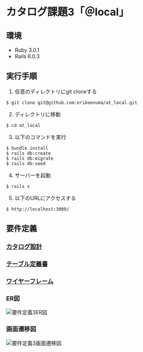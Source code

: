 # カタログ課題3「＠local」

## 環境
* Ruby 3.0.1
* Rails 6.0.3

## 実行手順
1. 任意のディレクトリにgit cloneする
```
$ git clone git@github.com:erikoenuma/at_local.git
```
2. ディレクトリに移動
```
$ cd at_local
```
3. 以下のコマンドを実行
```
$ bundle install
$ rails db:create
$ rails db:migrate
$ rails db:seed
```
4. サーバーを起動
```
$ rails s
```
5. 以下のURLにアクセスする
```
$ http://localhost:3000/
```

## 要件定義

### [カタログ設計](https://docs.google.com/spreadsheets/d/12or5W8oMzO0VejHyRHi-Zur1807vD2Y2TI8X0lFZS9s/edit?usp=sharing)
### [テーブル定義書](https://docs.google.com/spreadsheets/d/12or5W8oMzO0VejHyRHi-Zur1807vD2Y2TI8X0lFZS9s/edit?usp=sharing)
### [ワイヤーフレーム](https://viewer.diagrams.net/?tags=%7B%7D&highlight=0000ff&edit=_blank&layers=1&nav=1&title=%E3%82%AB%E3%82%BF%E3%83%AD%E3%82%B0%E8%AA%B2%E9%A1%8C3_%E3%83%AF%E3%82%A4%E3%83%A4%E3%83%BC%E3%83%95%E3%83%AC%E3%83%BC%E3%83%A0#R7X1td%2BK4su6v4WNYlmTZ0kc7CXvWuXPOnTWzX879dBZJSMIZAtmEme6eX38l2TK2VAYDtmywunvNgAGH6KkqPVWqlwm5%2F%2Fj%2Bt%2B388%2F0%2FNy%2BL1QQHL98n5GGCMYoCLv4nr%2FzIrhDGouzK23b5kr9rf%2BG35V%2BL%2FGKQX%2F1j%2BbL4qrxxt9msdsvP6sXnzXq9eN5l1%2FLPzrfbzbfq2143q%2BpP%2FZy%2FLawLvz3PV%2FbVfy1fdu%2FZVYbj%2FfWfFsu39%2FwnIxTlv%2FHHXL85%2FzZf7%2FOXzbfSJfI4IffbzWaXPfr4fr9YydXT65J9blbzavHFtov1rskHlvHmv%2F73p3%2F8%2Frf%2F%2B7fZbw%2B%2FoH%2F87a%2Ff7nBAsvv8OV%2F9kf%2FK%2Bdfd%2FdBr8O19uVv89jl%2Fls%2B%2FCaAnJH3ffazEMyQevi5Xq%2FvNarMVz9ebtXhTan%2B3%2FOv%2BudjuFt9Ll%2FLv%2BrfF5mOx2%2F4Qb8lfZTT7RC44OMyX8VsJBX3tvYRAHGv0c%2BTfilvvF0c8yNfnhLWK6UCXirOgslZ3zVcr6my1eGCv1iOdCPXnfPIYT%2Fj9hM%2Bs9dtu%2Fli%2FLF7y5Tqymqv502KVzp9%2Ff1MfMxb2dbPe5fYERe0sNKLEWGnEYnulcQCsNGJdrTSyF3oQYnnHggHKJQbEkkwYniRMPSCTJNFXxEvRJAmlrAqJTUN1ZTZJ7yeMKWGmkxRNHvlEYMsTJdXhJE3lFf5QejO3ABFLuKti8LXbbn5faBQmmLxETxGNDHTE9dfXV%2Fz8LK7PV8u3tbj2LCBaiBdTCc1SbF1J%2FsLH8uVF%2FkBQj%2FaaFmhlyb8esLOcjn3MkYE9IayZppDODDgAPZeIpw%2FqAZpwImFNkxxx8V92nwsDx%2Fl7Uialgon3PJ4MqzZNtr61Dma7lu%2Bu2FYLPBFvaPloZ4YvOm75BOv6lA938ye1eiVooIX82s23eu3kUgpauZsv1xIR9ZnnzWo1%2F%2Fxaqptl73hfrl5%2Bnv%2FY%2FLHTP0Y%2F6waIyAICMKoxZFQp6gwJQLUOIvGrZMLp%2B2a7%2FEuu8CpfTHP5v74tP1bztaDY8xfjUrpRPoW8tNt85o9Wi9dd%2FvBps9ttPvIn23wRAhDCl%2B3m8%2B%2Fz7dtCvwXQz8%2FNcr1Ty0ZT8U8s5H0wpRMqfrN78Rztn4t%2F8u3b3f1mLbRfSI%2B87WL%2Btfu2%2BGomFYel%2FbisHBMEwruSAwbIQbSSv%2FXX53xdEYjo339I1yetPHpT%2F5dbq6CHsTS0qbDH8d4853cT3y67Yf6JOmETq7pbzle%2FCtdwvn5rYgFyR3K%2BFw9j%2F32ZL9jr88litxG4va6UA%2FguTPliDUiC3gSy%2Bx3htxZhiJ7Z4un1BIGKnQhUfrc9BKffbr4Se%2BJ6vhNKL9bhyxLT4pteQAsbsGhvwZxZsB9VQTgmMGFXBk1LQROxaNvW5Li1b2YawnUCObkEnzPsg3k7F%2FahQfDH2wfX9oHZLiUsMJ1FEwAXRJAW4f3LwICmMTfJTi7mH4VKtWBfDuB7jn0xbufAvuighzcnPZoThBvaE9oV3yDo%2BumFYScaoqUVoAVrcAidM6yBeTsX1sCTiwFYAxY3swadhVMIcDgrzxai%2FGgioxmeXRxSIR%2FdkIsRenvSuz3B2lk4uuGwruwJHS27CNtjFwfQOYddGLdzYQ0ibw36twYs7JtdQOfhWQqDeCD%2BO5skaPLIJqk67t4fynCZwpOy0doSNwdxV8Is6sXA2xJnxySYNLMlIerKlnDAlhRxUH2KO1aDwRoDegmA5wQ6jds5MBihD3QOwGBEfZOPEDhv34c22CShkn%2BM1GCE7cVCr59hhD4W2r%2FBCIOGDKM7gwHFQkPphiQP0jfhqUzjHavB8MHO0mL4YOcADIYWyf4MBpCxk9kJnnqD0V489PoNhj7g9QajT4PBUDODgbsyGLqwwmQYqpjrUQUw%2BGNeIyaLvCIZJxUOiywNYxNWv%2BvcuC3R6tOCLTmE7Rm2xLydizxRKBB2oJzBEJkbLiDTABV1SwFQQMahHaGr5M3wYPJmKOsAk%2Ft9ieCIsKIGVogHfWMFF28KrHhWpUsmyeO%2BZnM8WEVWPWDQO1ZAFZjcP%2FEk4ap2VmhUOkasqFVE2z9W0H4VT5JYQyTMYDBGrEKrqUbvWFGIoKoWBFmxQZr1HBgfVmSAWEHnG0KvhPWbKayITKsYIVZ4gFhhACsq%2BYSkFFT2qWGj5BYAZ%2B8dK%2BgYIJbHhVxhJR5kvVmkt%2F4wRtAik2T0T95pCICm9CpVfVaEdjE%2BRqyoaQwHgBUcNmcP0gt%2BZBOOxoqVPgIdEFZQAINJWBLVpIhnD8aHVYjp4LCCAhjRJAmUXo0YK0KGhxUUwIgn6aNsBvfIJYtP7seIFR5eYDAaavtDbnLnATQ%2FjCBP50D3Q9%2F5DiNs4th%2F47uoQdPegXdStVcV6mIXg6va2bJCbsq1nQedBmXbfT%2BR3SYS2CAipxsE5NBE8uBeBrZVmCedlY71xfaeTjgrBb%2BLDZ9KupaGpTerdq8JUVcC2Q%2B2YHK3IB2dCEQAKHqBvhuJgM99hZILeGXuOVaHHwXIscwVy08X%2Ba1ofjfYAsqO3GILu1mSvSjlTGZSq6Umz6pqX2iysgiclU5Wyu%2FJ0o0LieDyOsel96j2wSzrIxxIl6FsWcRL%2BXuYek%2FpU8J2yDtn5uPe2xFT1uxIWWTLGnG7s0BuYqSwTVXdbKByfUr45%2BkKtmQxWWqbZE3FZ5J07%2FtRl2XkUcZMiz3Li0adaGBgi8FORQM6Vi%2BQtB54JLNXTZ8ZMdY3kjF0kOuRPB1JiPa5RbIm%2BOGRPBFJ1DuS0CGwR%2FJkJOP%2BrSsUcvFIno4k7R1JyKmOpdeVF01g1USGSZcozYaqoOGS2C5AI9aJABRJRghArbNIclxTrnDVU7oCa6GD%2Fqd06Rvf1EoTNMSVhhj7ta%2B0NXlOrDTtfaUhRo1lpZMMgBQPsuBWquOnj3kAhPn9%2FIDFAqJb4NbQ2YbOIJKtCh6zcWnJg5p5l41Ls3s7jRVKYp1sQlBCB5vdIQmR7Ew7Y5UvlugCAq%2BUZZNrZz%2F3jmRNcuZVb22W8RvCUFUGuTNYnguJV%2FIEGX18lKfMEO3XkNLxIcnfnAZer%2BrxhjY7p8eGDDo2vHbFstj5IBQLOjRTtCJBeV6G3JWy4bqx5xdH%2BQWoPcyp8tQcdgUSyXuiOh%2FEsvxXUn%2BmIkHcA3uUbvQPLG%2BQZ9hLbi0LpkHpDzYrMwi3%2B1s6TrXlcM1TJvNSC1j%2BIOGKJaj54oNlCR0I%2FDEMQ2pjiJym2fKazMGafNDc5KmkQq7C2%2FsyRDuXzM4cUjfMkpNkDshDKQOx%2FPGiIF%2B9%2F0D29nVIUusZqAGmU6OiBAy0E92qx40sNZhV3osp3e8yQypU4PBsgqOnSTLDL5RsPbOnV6MFrQBpV5wAJ%2FWIOjWhcCsYrlyr8nYoyD9XbF%2F8EuxhoKj1cNBrdUtAQG4biGlnrBAFNSlRWFUIZfsQqQZAiIz%2Fe1BrQN1f6RFUDIOqnLj9g3rd9ehm4RRkndQNQWVrMqY8uieii%2B0CpwGgW5NF5dE9Ed3QymcYArrQUYRHtw3LHAxg34U8HY9uG5Z5COhC%2Fo9Htw3LPAR0Dx18eHQvssxADMoxughyc%2FXxlUcuR073oNr7srE9Nh0c9NAdcAAdNvF6mX%2B9V5ftl83XcrfcyBXP%2B%2BZbM8nzfv4f39%2FE4r9P3z5eVtPn98Xz70%2Bb7xbiE0zSQP6FYc%2Fe%2FK98jbD8aV%2Bfi2e5OK%2FL7%2FKrpV%2B%2FL3bP7%2F1Ba%2BU%2FIWRPgdKTHirZA1Fn0AJHMh7aFqCF8rYdQ9vghMRDew60pHetBXwcD%2B3J0NqtkwdgkAEHx0PbArRB3Du0gHfjoT0Z2tBudda71uqv5KFtGdr%2BtRYDXquH9nIaJfzavhkygWcgMdVAXUYmZjLzxUcm8i3VjCkNIDJBPFtqBVod4RmSckKxYF0l6XUyA44Ew4sWhp4LtaKTVlVX%2FzoZ1kTwVb2r18lcJ%2B1stP51EnudbAPaaHj7ZAhlokUyWZuleddTn%2F%2B79zC1CTuonLrbpCPl9MdrrUBrz6jpXznhiifZrTbRnZFtNjvsMmjAW2Dcbp1TnBqXV1qvRwcrDSX1nVBwHgxwpVuryiw613Ww7k3T7W60ZRFG7WCNgiNgI6h8E57n0RnWcPHRVTd1EAt%2FeN0DDkSgoV4axflO%2BwtfM1D1qhc%2BJLS68ENcd4hbX%2Fm6R9EVrDtEm1R5dkabspb%2Bw9w5OmFc9KCN4jGwNThte4rAyZlqAkeiejEkM1XIr8qKEz3DQ7DGopbRbPgU6gpI%2FVIx3oMNdYZHF0YSRVM5oKtGWUHgo1iX6zuCHm71VAu9dcDmgZZWGU9pvVUGgSZuYb5J8mesumlYMbTsjvfCmpoIpGYqZZ0bSH6F6c4Nhfkc1TZ5hMqzAIhSuFWiCDgbu3YlOkLkh6BD0EzbfNcpKAjXu04w9NSPTjA8uP0MQXMgFzizdQ9VXllM%2BfKc4qBiDgHUm%2FSv44NMbgjmsMGBUz8jvo%2FEJgbQhhCB429LFal5p7rx9iHkcXAQxP77ECJwYK0%2FtDjn0OIw1kXCRH%2BHFuAA20wpeT6lNk%2BUUI2SrxzZ1nwpdpAQoiJpoZw1AQaeusubAMfFhrJzKFONCxnXgacgbx4qZ21EqqdhMRyY58NhxUtcu9F5008kTbiXhwzFGE2t%2FApICBBl09itGEABkisnkSg4solihK2lB4e%2BI90xsv2Fj%2BFgxg0Hft1vsIQekQMoMOx2gwXHwEayG0tyfxx9jg%2BJQf7xVDv2se5M%2B2he4TNt6cV3iVZSWJ624tGbfITUjw8m2YOKqY9R6WQxv6TqDIi%2BJVJEoRxqwDrQihV1yH6zWenj2TfipW903eLc3rAFM6WpiVmDZtAXuSgdyHODJv0D3z1CfniZA2Dj5sAqh90ZDbibv9SWq%2Feu2ptgcURbAtI%2FCY%2BhcEjWMd8%2B1C8b9My5poBBvTZlO4wSh1xgqPFW1B1GDaoke4n33cXcSMen0IgWxxE%2BcIZvvUgP01p1IOk2WhHUzNVtKA8cAxzJyKuc4VGMv7qScGwfDkYFUgxN0HbrT0Djhk20dGnLbv6kVrYEG7TIX7v5Vq%2BcXOZnsZDz5VqipT7zvFmt5p9fS3Wz7B3vy9XLz%2FMfmz92%2BsfoZz0E44IqSGFgg0ShLaVIAuwAJcDrO4jSr5tvEqjNdvmXXP1VvtAmNF%2Fflh%2Br%2BXrx02L%2BYlxKNy8%2F8ku7zafWGFXrpB4%2BbXa7zUf%2BJK%2BJyuE24X3Zbj7%2FPt%2B%2BLfRbAL3%2B3CzXO7VuNBX%2FxEreB4JbUfGb3YvnaP9c%2FJNv3%2B7uN2thNYRkydsu5l%2B7b4uvNiTmiKIcF6RjgtIdPwSnHpfmOcHjSbTkiEXYLeerXxfPu%2Fn6rYmqC9Vey3fvsQagPU18NmKBX1dSfB%2FehSlfrLtDFJ%2BDKNYloE0Rze%2B2X9XTbzdfib1uPd8JpRS%2F%2FpclJ8U3vUR0anzEB5X5FsogUGKXnXvRaVwwCST6a%2B%2BlHVFqdDsXogRNCyvCDZIlUogTelFqejoUAqlEtypK8HGTEB8ZAmbS7QCcQi9KTTMRQ7scv5i205YoDWWDa9Ch13PooXDoH1VBOUapu4ud18xW7%2BTcdax2K2osFseY8yE5OIOIm7dzYqfs%2BDENPF06XVZOZd7ny06j2zmhS7axqt%2FkvOS0RbSvX3JwYEf2Zb6pF55zhacxtb5EeAayZXFbeDy1Hjq1Btp1OabWHDh7aqfKbKRWqtBDT6TlatiHZsTvaGfIyhiJtO2E%2BcOPsyVnVETa3tS81blAdkbFo5tOQr%2FRSsmuUngItbkulIHdXWIGtxN3ZVAvq5zSzqUHDtHDnZnAfnmOk7Cx%2FlJmkk2gUq6LM8kAEY%2Bw3bAhrKomhSYlY5e6iYMGDRrGlQJ5F5m5x8UA8xJMBDKh3SVBFkbdR5n6ijLtVeWkAAMoKB3qM5x%2B5JMgDyrVSYgWZagt5Yg0uZ0T5w0%2B7PdJkBeKzncD5xL2cavZRk3u5kSQavp3%2BhTIVgQJAwGldk3SYCyST4DsUpAIsqNLt2mRNC%2F37Pka2HN9%2BiNIpjs7oxX%2BHGh%2FfPpje2KBmsfEj3HmC2LgTW7nxE7Z0TWf%2FniOrJzIuc8XnSZ3cyI5dvFj%2FRbn5aYlin2B3AzF4tjxX5%2F6eInoNCXVN2ByfEj6%2Bkg1kPjomlTXdET2iY%2Fn2qj2oti3QKHtKLZPQTpHVsZHoX3aY4tyMyIKbUepvcW5QHLGw6B1qk%2FTjpa%2BtVxdu8DISNmhQMqO2%2BZy%2B1%2FD57NeCG5g5mP1ndGK8Qmu7%2FJj%2FmYYeXP5le0urv4sV%2FiXzddyt9zIV7URr1v6CSav6o94i%2FphydensHs5XnP95HX5XYKY5t%2Fn4X23%2BxQLk8ilwLPnl3U4XYqd5nUpwN5On8VPxLOX%2BW4u%2FievCws4kwuoHxO5hlGMSYjudtulsrJ3L5tv6zuE2fRz%2FdaRNBAzO4%2FoqQzlMixAGnB30nBCcxUvDR1LA3Bq6Fga4DQqnyHdEFBcBRQzYCd3myNN6kt1E5XPFMqT4GwMkBw0rloBy0kOqjmwrn7w4N5FjE3NyT5AX2e3eznBALpqykZGxvi9ZNp7dPXUYxPUau%2F4MnbCJM%2FQDM%2FCOqDL3c%2FFspc%2BR3kUs6AEfObcVdDB8rYC6OX67efM9UMqZv77Yvf83gjrVrDdV6IUYz%2BBklmowTohnWHbYMBGcUSRb1vybGC5Fbtktt9%2Bbf6QX94EtADmGKAnwHCui11IcPOgXgWoYApUqALBlXyX2i5W893yz2qI7IAT%2Fos8RSlJitb4Ysuu3mHz%2Bvq12FnYt%2BFvk5o2rzM13Cd7EOmJQt5s1zpgAMdybLPtkBsO1F2FjM5kyClAXLBZYodIhj3iQ2yRUWWtgfpfaEhRd8d1IRSjYpLYyNBUebRKMYfqCker7Kd%2B6%2BkEfY9SweFB1qkreSQCHCrpGauxCgMyPI4ZQhxTxfnknLhYehBANHfgKkNsNs8iiEo4NlgNojG9jCDCMY2ry0WBbAzHI4hwCIUrbPtOZVKGHJ2lJhjK%2BeOZ1KqhhPxhktiLPAwL1EWHBQvICGBESCu9m%2BOGsMHkrXEVcmPODZgIMM3GdSF3CNQ0HcTJZ8217S8XqjLkQm4K8W5fyH1EqXwhtxQduGzJF3JfKDqjK%2BSmsNviC7nbEaTxFHJTeDSbL%2BRuR5DGU8hNT21X5dlzj%2Bx5MIXcFBod7gu52xQLelZ3rFutQqF2ENIXcp8jK6OrQqF%2Bik2LcjOeKhQKVC%2F5Qu4LRGc8ZSjUh6Svj1T3X8gdQRFqX8h9gY1qL4p9AxQ6sqPYvqzyHFkZHYXWqVy%2BkLsNuRkPhY7sKLW3OBdIzngYdFQzuwbJHKm6bFmmi71lPmd25V7zJqavRKX7ZA%2F0FaavpAXJEghFK0lSn7bi0Zt8ZL1nZlGzUH0xVVueJXXlPx1PeDXjVNyE6S%2BfIP3xWF%2BJSm%2Bu%2Fl6Vb2ho0zCyxJyXrGOup6wVyYBAlipxm0MWQWFyVcQmRUKVtcmS9VtrQ9BewhkzE86AAS9u04hiqBd7fRb540waKp4A2ckC%2FySWGSR1NqZhMeT%2BRzQpsrN%2FVn29jr5zbSnIgZtl5gmV7lqYsAO%2FAZcGUS4bV0kRNsu8XBPygr9r0gMSEMO2hZBtI4Bt604RmO0U5AGIfGst9Vrhj%2FoK0ZvbrLp749JenZgbcqLliRWbrT5cbF5AOrh0f7Myad8cswRqyIBpZLpBQwegwnklkrpwdXgbTPRb%2FPYEIAhsT9TpODlWU5HpAWzELxA0x9ytWYUo46DM6kiFhQR6ekEhLIC244g5lZYGRSq91GbdMR3oKeo%2F%2By%2FNYtD4G9sdU0w9UVQ7eZAe2TA1oIsdzUINKPBBAYBaZz40gQbwXRnTi8PqqhJgl4mgZnrF5PgOlhUqU7xaXeihQ6KJae8NEkndmLhIcb9YxgT47Op0x7BIYcChkmgGaQ%2Fqyk8iAbSTjKgXZWtqRBE2at6JdqpcKNI%2FX97%2B4x%2B%2F%2F%2FN%2F1nG6%2FQh%2F%2FHuZLD7uoGovH6Ktaw8RR1NcRRDqFdvdWHUQQqhNVTT%2FkAu2fvr6VL97cOal3OVK20t4B%2BO%2FRL%2F58vSfscomxWhqePghAawLY9PYpXTaMZo8wh5UQ%2BzAWflYoSSRZWYIB6CkxC2UcB3MbVGuiCCnlAtc6NvzAqnuzOrECwQXFfIBi61HNaPJyklZImkrvE8FeuMj%2B80oP%2B4rQpVYfdybsowxRXTKw6qG6WKDSnBsSjqKJYKyADmPWB7lZhkKmQh4%2F8UEk1U3pSiwkUQBsCN15r3UdnLMyEUoyQXz5KJCLkqs4RCOrskFNGXbe6K1qkjNhskx2InXsStaM%2FP6uilixA11GQJFBEb25jQkedA0JMgfJMVhKjm%2F5ecEk5foKaKRoU7ZyAj8%2FNyyTikk86%2BH2oCRBUa%2FSQIe%2BECktDt9uamcyQ6Uj1fdCKdHdDBi0ABSK%2Bdkn%2BTXbzaD5cQMJf3yQMZkkVZan016SWKni7DTFaZdYqOxPsQJw66yj%2BGwNsAlTKj6Svcwd5KA23apu4QPeLnweYRgmFtJH86tNYIEcyDz2O3xHNhEL0MVmXtKPvYRy3bK%2BfEI1y8VoSm7hqZD9m3YwzZgosiGiUG5aSHg97RRzg7DVMvGOdqvfI7FzASOXT0o5lQWHAODtxxDUlNVd6o9dIBEYTBbsWOhdXh0t992KrwZQ7GB7gCpOT4yagczCk2bYaU4c5oo4qe6QObc8qgXPN7%2B8wB7AXN7oXkl3W1zQx27wGPDsg2B6gFdvqo7Py5xgagk9TpnIk%2FRUuIvvMx0qOLvnAUiPEwWWFOHOVYWiLAV%2FhaUA1BMx5SjJlFyHCwQFT2d9pBgCkTKcQgeSnQGC9hq6qgFvDLehwhguSg0%2FtYx7QM6MR2jfRfsYyMmdjZVAXkdcrlxAc2UGkyfuzKzB%2BxFjPa9FwHtiKx17id6GnNzvXAALJdjTh3B9SSmb2mdxI3Y4IBIQgd00MD1zkwOg5yjE1IQgjZMzmz%2BsVzJNflpsfpzITFzCEFTZSqOfNrHACLCFgbZxs6x5a%2FoHd4M5jgly84gRHZCFoa6Y4AJJp2dvnGINDewh8O0fj2UTFoT7XFRwN5bHIHDXJwr1dzPhxNAKjou0VV9mzyoOagW1cMh5GK5BRXi2FmwobCfMWRa7USLLAU6LT04UNRp52AIuXlQGSkqFUQKUHHnSJKjFOUTYGUgiit7%2FlAZSyi%2BMM%2F8gnv5NqDIVD%2FAAULoDmFSk9FSdiH1TpPql2QQpvTNhFqmygNNI5WAwuV%2F5bdX5k6uHZf%2FLboXMn0fGVhTjQ05zmvGE05y51YWdkJZKjKhRiWnJKqg7lFtibKZI5cv8X3qkNgBVHaKfP4w4Y%2B49PxeOb9Fgot4kKqyOzVnV%2F5SoboH0m8GWzuW248VjRxnarmYxqb22wXc%2BHaotktatjNwXWORlvLaqllSxebu%2BEGdBBWxOmZXeMwgUcqU5T5frU4KB64ws%2Bguto7shdsLdP8iTvkNdGIfSwsko1FcapSuze6ZY863z%2FlTGrSESITYVIdmCnbCbXbiNBeWQwf2TKpatksIo5zY%2FPJaWT%2FlpkoAxxdu1%2F8myztt20MJdCiBIOvTXfo%2Bh9OIa0vsM9JWZEWk5jaWZwZfVY18J3gLcE3LFgE96BFcGNMdSa85sr%2BVfgedmEg6UCxvsfUQJQM1lDVn6kiNI8%2FcMF1CURRMFNZQ9%2B0dhb6QmE%2Bjau%2FkQehLUaBzUwpDIjSl1Za4w9AYFEBRvmyL0a4tJ6YS8aFWAnQScudsiga4s6AAiuVdu6YUBxcDU5MG08B7OSEX38ySzgGckBedHc44Ij8SVhmGpXGfbRqa%2FQCFvPd9nIDAZqkNQuoOrVL7WTwEB1OdMqOxINg2UgTvqyuc5PEgsNGpivgL7cordIvaX655rx17vrJ8RhrHU1JtZ4cjwAi6TmdEYDfUs6zgiFOHuGX4wMShyKnhAzvQnHKQeuUWkFoWEMVoABYQbCpTf6p43Sgg4ZmY%2BxAD9iECt%2FEshLgDGGp8k8NHnmXb9T5%2FUbMmpVF5mX%2B9FxZGD8X8%2BP4mEHmfPm02Ozk%2F%2B3O6nb8sN%2Bkfu91mjTU8v2y%2BlrvlRi58PsyysG4%2FG68XVq7p%2Bemb%2FIECvlJ3m4dH%2Bdcws%2BK6uvwgrj%2B%2FL55%2F3%2F8uQraW6zfxjO5fmy3lYstPBQGjs%2Fv9K78pg5699qr%2BVOzvsE6tIBtBgXMrKMe8Q8GEjnLVlsofvYSOTEK5zeMHIKFwmyeZeJTeDGMPKZnqYp9BMXaoZdMgAj2cmiyYkf7DPAhOoDeTRH1Qpy6oY6MKGSC3QR0Ee63CaZEnAKFMYkzsrsXXZoF41fKTILKZM4%2BKNvluzA%2BG3MoRBHAiPsVRUPypBrQJwbZr6XxnwJBn2cDUjTlyY1k3qNWP48iN3tCP4HgTcZqQh1Na0qtqc3XB3qGTtbCIpTpSLMglY7KRpfTEIrnpsMfrxoFgUxMIAthbD4EaXDMW17vB43GDCZoKaSz%2BVN0ygsF2YICQdiejkEfsYzbjFFZByYctrFCy9s2Fbyy%2FdSAcvTbb1sccCl%2BLRdOwpEGWG9ystKQ7gk4gH%2FjK89psAog5BxTGcVrbcNtmA70qhhDvBBtn286j73RQO%2BrNhrX%2FgCeBnCDX9Z3dN%2FulbEoivv%2FThDo53sAJnDZ6VL9GHGSDTOUAwmwhHMm%2BLR58Rxk%2B3R1xrFMhvGddNZ%2B6ixiaslpjJsgV1M2QgJFNxLtbeii0qYbgyI0laxmSDrSVQCvqYQ2xB0vXGaAP3Y3RCuEEC9kfpRiiVD%2BovGhBBhbcVkqn0H56UfpoXsl7mgWq7NBsKoLUjw8m2YO8m0p261j3xUmT4pJqOkP0LZFuRlLUCxfjoZTNzX%2BzWenj5fPEYLiFkD2MTkTMDHQE2kcqmxZob0VhV9OJUXhiR4AaWb6imvEeZvzYuRmcA%2BdlUIJAh7TKTrihQXAzQa7WFFfsM%2BZkE7DFseuZp2FNhJLn3cSEEU7Cq6fFhAySCNfkNVWPj7KOhslDryCYQ1Op%2FJt%2FsHQ9%2B2MptXglUn%2FaUiar34NweTBQlgv2IKJd4RkDRM4ErZ%2BiXBbHVpvWIVTlxjBvONkfubJdpbV0TY5tXFHTwcDdkYIYyMI1IdMH3Lv5k1reEnbQSn%2Ft5lu9fHKtn8VqzpdrCZn6zPNmtZp%2Ffi3VzbJ3vC9XLz%2FPf2z%2B2Okfo5%2BdaA2%2Fvi0%2FVvP1YlYSn5fF6%2FyPVUvpOIgzZuMIbFER5jaOHcYLYoAdHATyV5nNkL5vtsu%2FJECrHAsTPb2iPy3mL8aldPPyI7%2B023xqzVI5Curh02a323zkT%2FJkh1wiTAl42W4%2B%2Fz7fvi30WwD9%2F9ws1zu1bjQV%2F8RK3stR9FT8ZvfiOdo%2Fpw%2Fq7Vux361lJsZSwb2Yf%2B2%2BLb5OFypbbI7o0nFpOiYo3bHIGGYyR1IXteSIRdgt56tfF8%2B7%2BfqtiTUQ2r%2BW795jDUB7mvhsxAK%2FrlQyzrsw%2BYt1d4iycxAlOnbXFNH8bvtVPf1285XYE9fznVBK8et%2FWXJSfNMLRIdBcXmLAnjROVV0vhs4V2ZaRG2KUqPbORAlHNRvTl5OjmVQRdyWEyiKeIGcNLmdE5PTYLyQZzVDYTU%2FqoJyjOR0F65hcGp6J0HukdqtQjMvp0aH5OAMamTezomdahBP8oLSNhE6X3Aa3c4JEbL7YXo5aZsIXSAnTW7nxMD48M71EaGmYcEOiVBtW%2BtL%2B8GP1Uq1FxG6AdoDTe%2FzgnKqoIyR9tiJCl5OPO2xDYzd79eznIGxHKiXtFuag8HJD5dM7xipMSqmoHh2I6XK7lTl5cKTGVtOqJeTc%2BVkVGTGzobzZGZoZAZItXQcs6mf4XfaXKWx2qCoMea3z2EQ95G70%2BVijBymfm%2FycuI5zF5O7M1JN57tsei4pSR9ofF8yqudLvcNv8rNfYHiI9xddMM%2B%2BysqB2510SnQUdntogMnZzjtvHd1o1Wfb591eQprCYQwombRIyj5oVMQoFFJAoRhyH4JhbAlFCiyi4RAFIDdoEMUoFZf6VBMUBcwRIOEAY%2FMIkVmET0GnHPHBgnKR75pg8QbQOBWDaB5urdtjYaHgZ3uigcCQBsrDjJSoPmQW0YKzBeit73mBKgkcLzmUHn0Le%2B5APEBBN%2Fxpgvlvt7yposD2xeDUHBr82GHeCBmvwsY4iHCAI15ummLZJAfaE9wa46gaU63bY6Q6YiBILhVA9gZvmFr1EgRwLZYHaJwZpPSEfdcRowBDZ6gRkAYUKjOGgFhcFJOJNuIym6hVJaJ8KRr5eq6uxxIrcIBNJjDNZMrhCalqkUjnx3vtGx0fpuhGZ6FdZpT7mRW7QxHeSSbgFtjh8oA4UkxK%2Bjn7PQWqTyk3xe75%2Fdcec60pS3ATLDVOxhjBjSdA9sckM4wbjAyo0gI2y71YfvLcrt4zkdCfW3%2BkN%2FdhLqA7BjUFYBaH9QExwKOCHxzy1lBNADg1BHySku87NJ2sZrvln8uKrc6cA7%2Fi0xt2%2F%2FsO22M859%2BZwjJ5vX1a7GzRKSNE3dwbgiX%2Bezpg3qQVe6pzVZ2LlBd2dm9txVNp4I1tBXMra04pfHJzdsKfCqqY7UVUN8TlR%2BasLyUN0n0FVugvImA87sYnUbVWWc1NoLDA3A7NBMn9B25fTMRnorsWM1ETS9fPSpJMolYjUpSUye8mWg2HZEHgJkAOl2jKdT4v0MjcUqP35s3Eien947VSEDjBkLpdMj5L5GaO9B5tLXr2eqAxsY2vgRHRdTITTgIGoFmLvVQpmuSCIheOm5Pj0MgtiIHNMzUThbJiX%2BSAqsBDbL1n9jbIjW%2FaLyRaAhKCqQWOQ5Eh3DvxqNIDhO3HuakxraCAkdFbucMYHpq%2F7LJ0SqjPucMtAIUsoCCBtpG4GDnzgYJCBp7IlK%2BbLnlErS9spw2SAASlM4GCRRnJ8bkY87VgWFhp5WR1u1RR19duNeuk6Athhu31N67ye1cVBNGzVhbNmHTy9DpMvTdALwsBKhdmWpyOycyhQ%2FJVNY1ASnhUvGt%2FWxVL2UXShlUl1BkZLUkZU1u50LKasboNJKySE3ZVdaNe3E7W9wIJG43atTAgQZZs16ue%2FRG%2BYO0GF8w27%2FHS9mZUhZGwNYZtStlTW7nZOv001auyPU7MG0F8gS7C1ZHcMROpo4iHWC1TwpGaoEKHbvcAbygnUyT2zmxOFAhqfpBsiHRDCiq8GLTts93gRg1uZ0TMbITGipiJL5mNP%2BQQrB%2B%2BvpUyx4gPiEJUC%2FiBaxtd%2B8CAWtyOyf8Gwp2ZmfgKeDleZk6U6Ya%2B3Q3YLSgmWGP6ixaDqlTI%2BmyEIIsp0pK0QU%2BSYKJb%2Bx4vpQ19ukuadg3ECmLTh3w7n26%2Fn06aHCUY58Oyv7SrlyWfJE8eAtk6Jj36eRq2KFxk4x7sTlRbEbo08U25a6Ikec%2FZ4vRqDw3KMWAy4wUlpVPBhP9Fi9Kp4vSqBw2qGymyHjSopRFA%2FzEzPNlakzuWVxve7w3NhBvDBxw59YdizFgerBKJdFnbWJHy%2FY1XlxJvQ2qapl30NRq2Mf8ZWbtx96dITZjdNDsY%2F%2BKGPmJVGeL0agcNGhr8w5aW6I0KgcNmpznHbTWZWpUDlp9uNo7aENx0KChnY4dNCg2RJTFiSf3ZMLjNPnVW5yqTnl3TK0GNFIv49HiG86w36hOF5sxumP2iX1ZjKQ5jFbSaj9txaM3%2BQgRnwJ5kXyNyk%2BDen37FMjWZWpUDhuUZaQkiCVw8aT33C4SrjF5bqxBI5NeemhZHYebd9CKWWcejO4oYw4AKFowRNKVke2WuLwohzqAdV0j7buEQhtVyJK7bbvET2k5P4q2SziwcIoB7SsaoVW6LqHugAKi4D7u5DTuxM86JAYFpbuuS7xm4o6iSPJBII9NPD%2BqKtVJiOKQnIboYT7U6HYu%2BBCvaaz4IGuJZEr%2FoyTbXnROFZ3vBs7VMUJtilKj2zkRJah0japot4oFiNd9xf%2F5okRCwEu7VVGCe9EL8ZFtppl0PrzDf74ohWEMiFKrG1yj2zkRJV%2FqeEUcur59DUipuzu65VAQksryxkSFOZKZ6jOtGHbymFdms0fV2nSmRm5lTbZS3YiL6AfebpmaeTkRPz8w2eh2TuyUHZik%2FhTuDFk5lXlfcgrX4HYOZIcEdpS2fpPzktMW0b4FybFDwSjwZud84WlMrS8RnmFsWUQLsafWV0StgS4ibqk1CaBodXa%2B%2F1Bi1EQPsfVE%2BrAQ7PXQE2m5GnZEm%2Fgd7QxZGSORtkPY%2FvDjbMkZFZG2I9be6lwgO6Pi0XCsUZ7as9JpR4CkRD2qeby668j1pli1lboTUTTVVLCYmAaNtoMGFnaWkkECaBTI1SbOdYAbMGYyAlCDEt07y4wjyA6kKYXDslw0n1omwJrJcRo8yR0RHlZnbIgrj%2FoK0Q7NTN2HylFCmUPD7vVLifZ%2BQn1FD4thM31FHzVwun%2BzVbkBXCmSf%2BRP5%2BpB8eXtZvz2x0tp1%2BI9iZ7xK7%2BGNbNmf%2BdYfvP0Uf30e9UbsvhU%2FZfft7LNHkT74Uv6zmbHwH277gN3O2XsTmVxkn1f3eQBumHxPTNAkw6UNx9rfE0GGcilhCZYhtypPdbTuM1CFaYjCxjqjONgcHVhnltYemQZ1TAAjWqBkJuID6oZVES0OhZhnVKgZz%2BxiJVsJ5V6xlU%2BUXI%2F0ROQuoPs6Jj5boaQY73vaRwJkI4cBW5RhJJyiv4JoZwsBaQKXpkKxbjBwjO36w65B2pDlbO8xOY906wC7fen9NG8wme69twopwr0e7DqEpYRjrC0z2VXotKnhNWM1IPqjzjMV4qfPgSVLe%2B5E0xeqfybv690PftjbdzilUj96UT5aRxMdf96LYZQSgwm4ZTEtihG3Yki5NWo6QQS6FByJqZZ4z6GryfOMZQZcKbH0iFt7ZF0g6QtyTrWVQnyXpS5KcH5FaSn2pXfrLf1%2FAjBS95Z3C1EbAiChyHH7BQGMUy%2F2n1BmlVmGCIoWOK0II1gOwvhsqEnVb02NG6GZngW1iFeLvSsaiTlkay0tPSurOBY3lYgvly%2F%2FZxFYJE6vv59sXt%2Bbww6aEdaQJ8EVtCFMyDOGuGpHp5V8c5IZwIAeGd1ofPddqlD5i%2FL7eJ5t9xIML42f8jvb4JdgHYM7ApEVflpyfDbAB7RhuZaXcE0mALHLsAxSY7wdrGa75Z%2FVo%2B7DkTTf5E5EfuffWcQ5jtDSDavr1%2BLnSUibcTNcU0iQeP5t0W458p3hw5DNxwI3SDI7%2BwudIPhEjXhojAVuhNMLw2rhPAWgjkUAIMRSLddh3MwVOhln22UPUqsQqgZYdMJPKlF2JL09mAkZkABisjh0DWENZ3prgOnNmAhaBpX1SsOOKRdcHKcfmcH0ED9SvuMVLexsaDAWm0E8pQA4p28w9WGz97zgx2q%2BIGKWiSPKiKRxTjs0%2Fdhr%2F8d4lUrRDiaYnv5wTOZLlcfiiedZIbqmj8NHg9zc48CAiFSs7l3CQqBtncfazndK2MCuqprFkOncW5jLQTa%2BX0I92ZCuJTSaRRWpQ7w4dyHcEkNr%2FHHWDcqiYJzTIOq%2FWOQ7%2BNeEiHOd3MH2chafQ5E%2Bt0eZZMavucTQU5QIghGx6kgIXQcd3saZHL0%2FhUIGK%2BkNCBULSdUEnEyjJ2pBQDuCmpcJBICQ%2Ffc5hGCIx2K88hyEFRlrl6rK%2BQM4hgZMe4IIKtQ8%2BAOIW7QMci1RoUtLXdE4imTFf75H2QuPhATQlMG0DPc3fpD9Gw2SR9kXr1XqCMIU8LMUCuoU2QfAHSkVg06b1%2BrWgFndYNQJQbxtIaVEX7%2FarR%2FESulpkghLrPEGIzidgd8gxbf16pskbBwNKjdw2LoXMO54mG%2Fh12yh%2FFpGJqwDmAPg8bd3Ipa0YBMES%2FplWXWhqBXNe2qTy%2F180p4bGej9s4GTrZyvbXVHE82zvrzyJ%2FBaYAqALZ3NBwhD8Veikm%2BRewlK9P2Gn4cZzsdHAqwUTZFJ%2FaGvhDnmvMZpE4A1IkdwKJ8zn8dXbasuL2RMyCI2uEu3iAUcNXp%2FjAnOyLtPt3%2FsNSAs8i8WWjNLLC%2BzcJJc8lu3SwU0u7NwkGpCSlgFm7FJ4%2FCYMqrleCEIRtYHJEp1H%2BzM10NKaCreebuTKd0JPpK%2F4C0RZlx1IgyOz2TDikUbLTPpKnaKu1EmWN%2BkbCfL9FTRKF8s9dX%2FPzcsoekcMu%2FHmoDtNhqi4OgTA4wEbdD1BrEEnuZRItYbBrzADhABEfRRnF361XTREjZl%2FyBThhOigBQqVt0HipIFWm8n6T2cl9LhKDlRHWJuKEgcqpU36nqIa2J9JWyBYuWe3vo9XuYjgYm9%2FWxPwcpaS1250BWSPYOTu4OgbhcZ0lpIa0pJiQ67boUmi3YQYEcu3pUosDEBFOAfeMQjJR3iAuUcX%2FUCF5ZlqbMyjQTXu4wBeLVruukQwrXFuaNJVXZWlGycPYelnfvVFf4A8S1h7GrdcDGAaKCQsAaIre7Vm1NYxprI6gfFMMssran8JzmK7OGwB7FgHNDx3tUBPmrKl86a46bz8rOukmw0rGSOkcWqnblZpIyy0rCvUFxBOZUdIgM5L3ap3oFMqHKornPa%2BI1%2B7ma0t%2BQ8WKBDzcegMxWh40Hwghqp6M7bGXxBDng8laAiAIbCCCU4x4GwM%2BtX9ngmuKZ%2B7BLqQ0BJPkUsECd1QOGUY2fWUobScISB9MO5zCJ1pDgDoF%2B1BDgxG0OURjVeqys6Opf1CHiqscK8biCovOg9GbVXYwxaDfTsdj8PTeclNSaLBknTATilMitFEH%2B9SnenAf9iDPB4xhgrdCG4dh%2BQJ59GfByfMvjfBTnmKKpPpw%2BgHOE3GaihVGNL283nUAKeWPEy%2FU2lnSn4UEwjY4jL%2ByAW%2BR1ZMk8U41UvABsdnjN7fDuxBIbVI0GcAoJTNW660cVxlDohklelhYdW0I1dIirHkRHofBKaChhRClgfgH03ashEBwy4ezlkJyzKh3FQODZ9Ql5XD9YudluJUM6KnteRj0j6d4MU3W6GEdn4gmMfUEQnt0dJMQ1YYmbg9N9Z74gNJxJKPDnNtkBSn7NCIfcymIZaOWzK2MVKIjtHtaA2w4NeSzmjnSw1MCm8oilMsnOh8WDTJ9SHb55zCcmXjGh6B7eEDKbUAS9O8rAa0pEr1qRsNUvdhCKVNMM6aqXmlptvwhQGeF8qaFYI1ZFzQ%2FqlO5BD6TFUDO8sVooSG%2Bg%2BKFbCwVFD7NtJ8sLStRYXr%2FbGIqJh7jbtB0hHLZ1jCM2LbWICKpBgzuEdJZ2BRG3eXc0gGJ3dshO6VeiJlkL63lGYcRQFM1ZnIjhYIoQL%2F5UW7QMIW5LA8CNqlex686eoAQDyuY0d4JqC%2BBzJzrPnaAhMKrPceYEDWpijB1lTmRvftAfD0yRkh%2BnMvAvT2V8LsWZuRQhh456wAzdDiXr4vquowmJXhDM01fawMQ4Tq6gARxVAMomjpkGj%2F8xQkdx0cDtkAgE2DWNg8Idau5MwvOSl3KrJy8MLQiDbPvVRBicJtlRBDhzt0roo2hfpNEjp0e1vR08p2%2BZ00cxAxF3Tet19ocjWl%2FfnMKT%2BHNJfIQxNEDQMYtHkH9okze1j0shUSV4qafqx6kaj81ypSi2d2cWODYc8GkrV6eA%2B7pKJreO9CEf25R4vBvEWrGNN4M03GkTVho2CLD2k5FnjLjFDJrW5DYlj4bQvnrD6tF1opYwg31natEQ3uLYg6qTDWWm0PUPP0PE6glEgsg2PjwCO8B3d7gXQhtOn6XInax%2BKD3BqO6clRB9yx7bm9AQyk9tYNtG3LHE2qOgvupFPyFH5gwOt5ow3kR3EmHV%2BDQo6ZUxZKQYelHxxeH5tB0qFhT8ZLKfZqJMnNhm2LFGx0MHApvlvAhga4TAIwaKHJ8O1h7u2SSTdu6VwYqglKyypXqfv2y%2B5SbkZf71XtgT3br44%2FubwON9%2BrTZ7IRdm39Ot%2FOX5Sb9Y7fbrLEG55fN1zJvarzNfvPClv1svF7YNAOnWtv3Jn%2FgotLR%2BuFR%2FjWMqriuLj%2BI68%2Fvi%2Bff979L1thaPKP712ZLudjyU0HA6Ox%2B%2F8pvynxnr72qP5MO2iu3ljSI6TQyuu7iGDDUUApod5IJZZqpHZQ%2FehEdm4jyYIAiCrXizih5qk%2Fu3VbGduMZmcVDg2DjYEPurGA5GijBdh9OCJnsp76nf4YGQQ3R3MYW6lp5X3VFhcn1hBsEKAyBTBXina00HMURC5wdR6VJXvuVxuoKl23PrliVnKYRAIFr4JTTbeAa7B9uH0RaNbPXEq4YkAhEjUWAuxWBgxXVsTSt%2B9KMopOET2w4CjjFfQP%2B73%2FG9J%2B%2F%2Fp%2Fn%2F%2F7fu9fVf%2F%2FysXt4%2FX93NZTIGBaaXYlKdfM3Myy07S4xRJdO7ydD2Bu5vq8TiOGepUwdx8gHwUSPwr6NmWCtoCiPdiJeV8cDpPxBp6aEdARpg%2F6nLqeAXaplB8XWD%2Fc6KArA0YQpCv3kGlQ15o4CjmN3qQbgUkFnBpYhzMKEjAFzE6%2BF5nZxKmegGUGjb7rq%2FQOCCRxC1JrA%2BdPKMF%2FQIn7t5lu9bnIZn8UyzpdriYb6zPNmtZp%2Ffi3VzbJ3vC9XLz%2FPfwhbqn%2BMftZDDCFG5lSBEGgAG4cMirq1cl4EAgXE5A8C9auMu6fvm%2B3yLwnAKl9rE52vb8uP1Xy9%2BGkxfzEupZuXH%2Fml3eZT71EZmZAPnza73eYjf5KH5XPETYRftpvPv8%2B3bwv9FkB1P%2BVWoFaNpuKfWMd7uflQ8Zvdi%2Bdo%2F5w%2BqLdvBSdayzODpQJ7Mf%2FafVt8tSE0BzXluCQdF5Pu%2FBAoLq5yVoTnIS2wss91giPWYLecr34V9EaTnSPKLpR7Ld%2B9hxpA9jTp2YgVfl2pU6N3YawX664A5ecASjA7Dc78bvs1Pf1285XYy9bzndBI8ct%2FdUF%2FwEIMOkkeZVCiNiPDy02jLaUA%2BdiooPPlqNHtHMhRWL8reSE5KCSUQEJyYoDjmJA0uJ0LY3OK3%2B25TK9c5kdVSo5TmzbOnWGpqQmpBxMuBBuJLUyKd6Biqg%2BqrVWojtZUpoosC3sAmJDnRkdU9HJydEggziBH5u1c2KuaNgFISVkWzQgUXQrVKHIlbkDepBellvnS%2BaLV6HYu%2BJLdLcBLScuE6RIpaXA7FwbIB3%2BujTABGZKuCROGYkE5YRKXsZrFod4hN7GE5tm9Cc0L59NYEqksFYzde%2FLU3Ja1F1m6fvKEochSJKuzJFWiqgfDTInSveorHEsWJVugK0nNB96oB164ThSuEdIpu7WqlxJPp0yTBOVn1p9gmxI1jNNp9ynt2ExFcDnKBFZ3KCRk5RuY%2BA07hz22hgLchVqbywMKwbZNnXHJmkLRI70khr3SmEbmSlOoKre7puLwUjdIyehpEJmVGUEBN8dxNlJNsWJtOpJvEnAQ0QjKs3WakRQ1SrQ9AOgw4euhow2y9RXKN3O6ZYOTrLPzGZq3tJGtH2OZC585iMI7TG3n76StpYv2DkEw1dzwUJ4Yom43anBe9NE4Td%2BrKZbTrOq4g0au0NDxakKbC5WbRZqU5sDq%2FJi8%2F2SaS3Re3qdG6wxfohEhFgYEkGgaUrBVRmcg1AxIPpKb1P9yAiI9AAMBzjiO1GFmopf12mYFiTW0tjqwR4FjKg%2FNFO61S0Ebax0KG4zCAS42wBsH4TchFlPLFAzAc4pPC4PZBeoj9pxATPv3ncBBzqdAOkwA3ftOPABUtnfnKYYSka7PeZLt6c2eQsPgRpBzOnTnCQdmYH4InlMMd7e7Rc9JAFCdZTIQtwn2XYftNgHCPAC7wCAPNJLrKOdIZD0cAt3ngV8rs8dhZG96Q2D2DHZZr9qNwiQMpozXNQgbxrrfovsaR1NaGiuMjGWHmr67XvYTD0Cu%2FMD7aJMQABEiQAQaJXdWVssAv2oYsYUgrMxJ1uOMfmjRdTqZAl47yGk5adqm91LrbBmZRmwPfmRgD2mOU3%2BVQf6UQZd0fyym57zJRlnZrC%2BuZ33NqmPACDS166qakovdfxqTPXJx9SQRQQ4EOF6ru00I8t9GhA%2BZhqwenxBQLezYw2aQf2c5JT3A0GYL5BBXgTBwgLohddgPGa70hpzDWPqBaQKNHbxs6xtzzP0I1wmACScC9mmEHW55HPJVMyuJTCu5xx7v7Wb%2B0v3eyF65JT2800EOl9udTjeaPHun2w8bjSWSUuvVCBXprdXNGL0uDBHlU2IkO%2B09hh73QA65yi0RzNuH9YhqhkB%2Bv2PVbNAopBe3%2B47pI5YBOdocOvw9iW3czKzclh3tu1hO5mJ1UUOEgQM3t542h9y1o3GTK3MG7qIomrJ6GKBzT%2BfeAOSVteUNWPo5Ym%2FANsGD4P9ID9AczKFJF5qost%2FLIfsqEkNwy1FQM3YlyzegKplDUzmeNGvoE62kMj1txaM3xcIudO30T9%2FJ1hVhsPg%2B%2F%2FhcLabPmw%2FgZ7Wv2sdGow1xMEDE2MGtWLOgciuEEDluwgplVmbgP2jwA8v2R3tLf%2BXmQc5uN6tj4N0Z7d%2FnyCpcSpKHucEOaEILZ%2FtxLMWElsiCngWOdRI6i6onZqfCPMHkJXqKaGRgnc14xM%2FPXTCq%2FOuhNlQ2js0p7IJuN3RrOkQNTmIzNvErD8PgaYRquVRhC3uLwiCwOXRmIZne15KSFS0o1YFOnFlTn6Ay9jtvOFWkgsbSbU0e5afEU45LL6kbCpqW5YSyhxJrq%2F9inkAprebBIQIVAl6UcwKlJ8zcejgDHQpnUKicpDsv6uk1It%2F%2B%2Bdfs369Pv%2FxX%2FI8gnf%2FjCZprZq56P70o6DQsmUzjKDCElq67aCy4cpAE%2B6ynFqBHEZ0GpdhDZEDvMusJRL7DM6nrJjo4qpzfG%2BdNYewy6QlErtZtHwc8YSWmZ8LD3J73ggBBzvvNpTyhKg4GDNxtbBWEAe6Hbs439hlPHbMciKp3eeABygIUVhlzvtORTS5yme8EAgadFPuUmXbQZS5TZkB0gXjZIBy2OxawwjANyE0DB%2Bb5pJk2EI9DMi1V2hnhjTBymTQDYw%2FFNW8vyhTTAxWPIXObNAMDAQVL2iKUPmnmiBUeBI1EcNTkttJmMMdTXGb0VSCG4NpBs%2Fnk0UyiVJFJQOSD4ghusOkzrav0dZ71xAe3YLfJMrDAXZy1nJ0CKzkTGpXYZ%2FdXZiXuQnSQOIE7duTYTNSMxKsxE1fu9JEp57VWO3J5QA8fNUH06SQVUi%2FlB%2BxI6VIkRz4xlF9Jigc6NJCfq2cxgix8wPVLMx1HINWPY8j%2Fv12uRSmeama7r5oCXN6iBs4J04KmnwwiRMCM9CMSALEy16e4NbsTUt3LLOHOrzyeq36q1xy%2Fz5kvtwJy%2BVysostU1iAtY0GzgaqW88ADEdun2V0Qc%2BD0ikTRVGuDG9WDstlOPB3hXLfJu5%2BkeMzOrGUvELQTQ5PJujv6h6KJVA6vy5pr5%2FyorMJ9%2BbXt8SMShFNmdEDE0GkxgocWoc6sN4ECfEyqTVo%2B4ii6UVZp0M0ARK2mfq7Refz3v%2B7%2BI9n848%2B3fzyl%2F5q%2F%2FPX59%2F%2BBcsuGFfGZb5%2Fz11k7QCCsIzwFEhQIvnUY8wGBgNyH2wZCSrVZpDAMLGp6%2F2VJ01x7VdlOcl8azpv5a%2FF%2BgsOIicEdC0xowTYjtCNqAAJbk1tWl0Pv8dzjyYMpQw0ARRGf6lGJTjCFnEM7CBbK5pyy1IFJUi8jKCOGkg0VSyigGcu%2B%2Blx780yls8ge%2B%2FfaHVdd4ZMwN8VpqFR3vOgiRkMbXgLGqx3DC6SpDSLoBZ3I3iGiO98ci3zFutS49QWr7f%2FI9H7FdGCCj9qkwQiGFJgkG7gkHHDlJIuUX6t4IxAyrK7W4FpFX6YsGHfmykK%2B7AmLPci%2B3FEMLHagW65V2nEDi420eW9%2FsSF%2F9doXO6RkmIsNd1G57sWWJ7qDXGzISVSlzqkef6NnMoxiZ40iGyce29YedRXkh1GC3b5E0B6VZZjMlLdXPgokcoRRJbWpnDivMxrT1GRWg%2B030okJjPGUxA3QhgPV3eEN57rU4s1l3IY9qgjATLmGHl1pcyMrGwJElzjFFipfuvbtLYqBpcbQUrvd3WpcSjThOgeC6YwhpkMshXEc18YHUO8iqN2fslzoUg5SWSDiPQBl0a6qfV6QFkxCp0RnseVsrxmPjoTUtnL96wiGIgGZJXuocsIiP9JTA8AdGwCStxhmEG8YIjXANacvocoqVoFlmeio8oyZPQB2GKrhvsJSDuw00USIchvOruoqYTTh2b9CYbKyIKE2fFYyhuW8uCz%2FKpL%2BU1JKxHKoZt1nnwjcmNlrMYbOC2LHeUA16amNz3z29f%2BRRDtPaAC73urOAjK7VVlUViRWp%2BqkHKnEiFi%2BUwa%2FivYBF7dFvv5Ondzq1IkocMaKMRgnaaOSC05dqqGsR%2FEvenGT0mxTVbabiViiqnjlS7TpDdNH5UKqGamyKFFNTW0li%2BbaxUePBT8oOkTXnLkRnKFlgrawzEjOdy4X8ZmkK4TC2I5zDSGGe%2B3rHsjZ8PXrjiJonrzrhR9asXsbC49l2%2B%2FSuhNz4fEAFh46YLvyhccBR1YuM2JuB5nDqw2367vq1VZDKHGpNtuwLzFUWeF63Wu86d762rRBW3Ruvl7oENluLnww2N06X5ojl2eROp330QIWBBFasfWG8RnADhsCvoi5yIPJ96RE5485KXSGF6w%2Bbp15TbNJQs1CZ54C2e2nOlS3GpyLKQB0ZAPtNjYXApzfROzrff4pH%2B7mT2p1S9BBC%2F21m2%2F16smlfhaLOV%2BuJWLqM8%2Bb1Wr%2B%2BbVUN8ve8b5cvfw8%2F7H5Y6d%2FjH7WU5McE6iQ2EBFOj5WiYnzzpACnISDSP26%2BSbB2myXf0kEVvlim%2FB8fVt%2BrObrxU%2BL%2BYtxKd28%2FMgv7TafWnNUHap6%2BLTZ7TYf%2BZNtvggBCPHLdvP59%2Fn2baHfAuj352a53qllo6n4JxbyXg4FouI3uxfP0f65%2BCffvt3db9bCegjpkrddzL9232Trp8ul5rCuHJelY2LSWewkhD0aQTekuVZ0g9v8QsuNWILdcr76dfG8m6%2Ffmii7UO61fPceaQDY04RnI9b3dSWF9%2BFdGPTFujM8yTl4IgIMKDuEZ363%2FaKefrv5Smx46%2FlOaKT47b8sKSm%2B6QWCA2cxCsdARllV1SHQi9kLTtPwH7P2D0JODKoeFqRGt3MhSLYr6aWkYav%2FCDiqjQA6eIG5aXI7F1LSoADPs5mBsJkfVTE5Rm668%2BLtAAsO1E0DYXRmMvZmHgejeEISYveAHKlJihtjfoyiHAL5DMZj3s6FCYLSGw5MPij6Tuu0o31qsjpX3sdDdC%2FEfXu2osmTnSHmJbFlCnW%2BZDa6nQPJ1NEeLyUnS0ljCnWB%2FWpyOxdSAoRoPYUaNoUCTgPdUihqx3srFAoBFIoJChV4k2RonadQYjHOmW1ZtPdnVr1DWhRHsgq7StGeVOX3QbojaulKuR2ul9YTpXWENMu7hedKyZhoFvWsauCsCgFj9hzTKjvFqkKrAoBWCUuS6KxIb4JoY9BHQKugLgQHwk9ZxcOD5lc6xyy1%2BFXebATp9iN4X1jvY1VtyOYISZTPJjhXSsZEouodMk%2BiBkKigDRdtyRKy2oNiQqAak9FonTOvTdBvDHot0%2BiIiA87o%2F3hieJ46NMkbdX50rJiCiTLsw%2BuQJjxK23Y27XWGCoxgIDGHdWY6Fb1Rljp4wx5CZK1zalFgfBgSm1NHQ7zBoGAjquukEg0CEgoP4OzoGAqhRGBwQwntA5EFDW%2F%2BiAcDvn6%2FX7L99e%2F%2Fj7P3%2F5z58Wy1%2F4t69%2F%2F889OPwuK6V8yDt9J7ZvUd7B3%2BcvirGpAMb8673YZzW1%2FPj%2BJrB5nz5tNjsZh%2Ficbucvy036h2CBa6yB%2BmXztdwtNxKCnBIWe%2FzPxuvFXm9MKKzlBG%2FyBwoYSy1yHh7lX4NsiOvqsgycPL8vnn%2Ff%2Fy5CypbrN%2FGM7l%2BbLeVSy08FAaOz%2B%2F0rvylak732qv5UWEgz6ZzNP5YrKSo%2FLVZ%2FLuRv1g15ke2uDckU5AVbkkmnup6%2FUnfYlWBC3EXLo%2BzCpCbRecG8YcGkJG4kmChwK5lw7pEZxCl6f51ySDZMj6mHxg7U6CyHKXDUjmg0pUBohbQwiwpEHuhnchFFaWGposAaVgCuVQR14EMdrRN8jJzXApe77JVimdffsaEt6Y9ibs6xhiGF2yp2Jfy1TWY40pZMNwJPZtW8SqICRUVTzlgGh1I1xTBJlCgUXTXdE%2F72xlsjTI0GNDgCgg%2BCcLll%2BPUd3FnNpuT3ovJeFE%2F1EUGhjUDTRIaLCKATdYQGYpmQVWhvHZs1FMFkx28fL6upoo9Pm%2B8W6IJHpoH8CyOfvflf%2BSpJTj3%2F%2Blw8y7V5XX6XXy39%2Bn2xe37vC929YS061nFwJj3AL6OukK0Z0YxkWH3frTrrqWEXvY9UT2XA3UIytjfNjpqiwEhCUS6e91qTHQgTOdX3yqNcYRCbzd9BAxmTgtU4IaHQuCxzqXtpvcb5oQMLHAD5MN01YYNjLxCBZ%2FmBn7c32asoNICDEpkg3DozN1CfU08JTgcWUxNYex9xygjARqrWeD%2BvmLkbhiz8%2BlbMBk1nvGIeV0xdXjkcxYSCIlxGe3ni9VHrIx%2FcRgmkOHl9PB3YeGgbJdRuWe6Piazk9vqYvUqioe2PUNNnr4%2BnAxsObX%2BEujzLs9JQj9G7l%2BF%2Fr5jZq6ERwYJLY1wGsJr0fvaKeRxYI8g8AMWE2zWLXVKey6muuwCDHfY4CGH%2FoqmhQYQD4wx1gL1y%2FEa7WmkoBtzg%2BM2OE484wZ6zeGqE24QzCJ3T8CkCDGQbKfYwulBk5tpHCwltmBKDI4ZQ9nZ3w1TgxfZhlFZ2Iz44t60mt8SfeB4EkqIGgRW3fBGqHRO2cCaTdWXmVzJJLkzrb4UoxJGZX4iBqYAU8oG74gkUCF30vlAIoyYLhTEDU9E6WyuoauGmOZXzsVEowFYObgDUq4jtBIK%2BM8IF9BHVKaWJApHLEczXRbhYaA3SDgEt626qILzSUJ57n8krLax0vGeseqUJINSuVxpyxm9tTuYQ1rlm1NCN2Q7C7MJz1ytdk7BAVbY3l3MaGSoxeyppYRrKB8KrZwx6s2qGIl9ispNvkuWRhzJe1f6Wfaxwa4DeQISDqXGwQzjktMchWC7VmU8ANhWkMvQvMaQSQEnNVAkAT4jtHgyDgXU18ZEZPlwEpB9zNGVAc6PuSBbkj3vIJGQURQUWg4IM8rw9ZGo%2FDIk5l34QkAFt5zxkGWRFL6RB4VUTdSC6uhfrDm9YD1XHeliAGsXukFl20s6CUmp2OQoZRDEwBWuhOqOb%2BofZ8aA9DqkJSBEYYqxfL6ATrELp6dYWGSDwOCdq6zhHPN1uNrvSa3%2BTByv%2FuXlZyHf8fw%3D%3D)
### ER図
![要件定義3ER図](https://user-images.githubusercontent.com/75299872/175266729-b7a4e766-2515-41c1-840b-6ba99d3891d7.png)

### 画面遷移図
![要件定義3画面遷移図](https://user-images.githubusercontent.com/75299872/175266904-c935acc0-7826-4e75-8a61-33d322292421.png)
